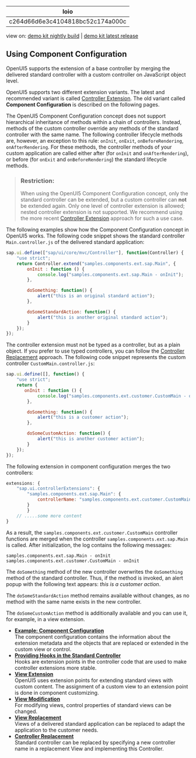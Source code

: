 <!-- loioc264d66d6e3c4104818bc52c174a000c -->

| loio |
| -----|
| c264d66d6e3c4104818bc52c174a000c |

<div id="loio">

view on: [demo kit nightly build](https://sdk.openui5.org/nightly/#/topic/c264d66d6e3c4104818bc52c174a000c) | [demo kit latest release](https://sdk.openui5.org/topic/c264d66d6e3c4104818bc52c174a000c)</div>

## Using Component Configuration

OpenUI5 supports the extension of a base controller by merging the delivered standard controller with a custom controller on JavaScript object level.

OpenUI5 supports two different extension variants. The latest and recommended variant is called [Controller Extension](Using_Controller_Extension_21515f0.md). The old variant called **Component Configuration** is described on the following pages.

The OpenUI5 Component Configuration concept does not support hierarchical inheritance of methods within a chain of controllers. Instead, methods of the custom controller override any methods of the standard controller with the same name. The following controller lifecycle methods are, however, an exception to this rule: `onInit`, `onExit`, `onBeforeRendering`, `onAfterRendering`. For these methods, the controller methods of your custom application are called either after \(for `onInit` and `onAfterRendering`\), or before \(for `onExit` and `onBeforeRendering`\) the standard lifecycle methods.

> ### Restriction:  
> When using the OpenUI5 Component Configuration concept, only the standard controller can be extended, but a custom controller can **not** be extended again. Only one level of controller extension is allowed; nested controller extension is not supported. We recommend using the more recent [Controller Extension](Using_Controller_Extension_21515f0.md) approach for such a use case.

The following examples show how the Component Configuration concept in OpenUI5 works. The following code snippet shows the standard controller `Main.controller.js` of the delivered standard application:

```js
sap.ui.define(["sap/ui/core/mvc/Controller"], function(Controller) {
    "use strict";
    return Controller.extend("samples.components.ext.sap.Main", {
        onInit : function () {
            console.log("samples.components.ext.sap.Main - onInit");
        },

        doSomething: function() {
            alert("this is an original standard action");
        },

        doSomeStandardAction: function() {
            alert("this is another original standard action");
        }
    });
});
```

The controller extension must not be typed as a controller, but as a plain object. If you prefer to use typed controllers, you can follow the [Controller Replacement](Controller_Replacement_b0b14bf.md) approach. The following code snippet represents the custom controller `CustomMain.controller.js`:

```js
sap.ui.define([], function() {
    "use strict";
    return {
       onInit : function () {
            console.log("samples.components.ext.customer.CustomMain - onInit");
        },

        doSomething: function() {
            alert("this is a customer action");
        },

        doSomeCustomAction: function() {
            alert("this is another customer action");
        }
    });
});
```

The following extension in component configuration merges the two controllers:

```js
extensions: {  
    "sap.ui.controllerExtensions": {
        "samples.components.ext.sap.Main": {
            controllerName: "samples.components.ext.customer.CustomMain"
        }
        }
    // .....some more content
}
```

As a result, the `samples.components.ext.customer.CustomMain` controller functions are merged when the controller `samples.components.ext.sap.Main` is called. After initialization, the log contains the following messages:

```
samples.components.ext.sap.Main - onInit
samples.components.ext.customer.CustomMain - onInit
```

The `doSomething` method of the new controller overwrites the `doSomething` method of the standard controller. Thus, if the method is invoked, an alert popup with the following text appears: *this is a customer action*.

The `doSomeStandardAction` method remains available without changes, as no method with the same name exists in the new controller.

The `doSomeCustomAction` method is additionally available and you can use it, for example, in a view extension.

-   **[Example: Component Configuration](Example_Component_Configuration_08608ef.md "The component configuration contains the information about the extension metadata and
        the objects that are replaced or extended in the custom view or control.")**  
The component configuration contains the information about the extension metadata and the objects that are replaced or extended in the custom view or control.
-   **[Providing Hooks in the Standard Controller](Providing_Hooks_in_the_Standard_Controller_8fbf4e7.md "Hooks are extension points in the controller code that are used to make controller
		extensions more stable.")**  
Hooks are extension points in the controller code that are used to make controller extensions more stable.
-   **[View Extension](View_Extension_403c050.md "OpenUI5 uses extension
        points for extending standard views with custom content. The assignment of a custom view to
        an extension point is done in component customizing.")**  
OpenUI5 uses extension points for extending standard views with custom content. The assignment of a custom view to an extension point is done in component customizing.
-   **[View Modification](View_Modification_aa93e1c.md "For modifying views, control properties of standard views can be changed.")**  
For modifying views, control properties of standard views can be changed.
-   **[View Replacement](View_Replacement_98861cf.md "Views of a delivered standard application can be replaced to adapt the application to
		the customer needs.")**  
Views of a delivered standard application can be replaced to adapt the application to the customer needs.
-   **[Controller Replacement](Controller_Replacement_b0b14bf.md "Standard controller can be replaced by specifying a new controller name in a replacement
		View and implementing this Controller.")**  
Standard controller can be replaced by specifying a new controller name in a replacement View and implementing this Controller.

